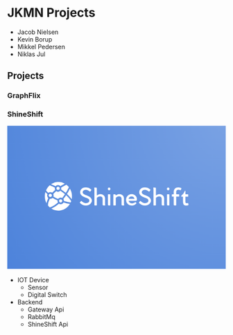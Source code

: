 # JKMN Projects

- Jacob Nielsen
- Kevin Borup
- Mikkel Pedersen
- Niklas Jul

## Projects
### GraphFlix

### ShineShift
![ShineShift](https://github.com/JKMN-Projects/.github/blob/main/IOT/ShineShift/image.png)
- IOT Device
  - Sensor
  - Digital Switch
- Backend
  - Gateway Api
  - RabbitMq
  - ShineShift Api

